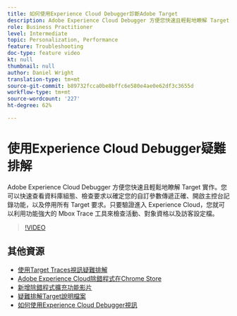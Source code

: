 ```yaml
---
title: 如何使用Experience Cloud Debugger診斷Adobe Target
description: Adobe Experience Cloud Debugger 方便您快速且輕鬆地瞭解 Target 實作。您可以快速查看資料庫組態、檢查要求以確定您的自訂參數傳遞正確、開啟主控台記錄功能，以及停用所有 Target 要求。只要驗證進入 Experience Cloud，您就可以利用功能強大的 Mbox Trace 工具來檢查活動、對象資格以及訪客設定檔。
role: Business Practitioner
level: Intermediate
topic: Personalization, Performance
feature: Troubleshooting
doc-type: feature video
kt: null
thumbnail: null
author: Daniel Wright
translation-type: tm+mt
source-git-commit: b89732fcca0be8bffc6e580e4ae0e62df3c3655d
workflow-type: tm+mt
source-wordcount: '227'
ht-degree: 62%

---
```



# 使用Experience Cloud Debugger疑難排解

Adobe Experience Cloud Debugger 方便您快速且輕鬆地瞭解 Target 實作。您可以快速查看資料庫組態、檢查要求以確定您的自訂參數傳遞正確、開啟主控台記錄功能，以及停用所有 Target 要求。只要驗證進入 Experience Cloud，您就可以利用功能強大的 Mbox Trace 工具來檢查活動、對象資格以及訪客設定檔。

>[!VIDEO](https://video.tv.adobe.com/v/23115/?quality=12)

## 其他資源

* [使用Target Traces視訊疑難排解](troubleshoot-with-target-traces.md)
* [Adobe Experience Cloud除錯程式在Chrome Store](https://chrome.google.com/webstore/detail/adobe-experience-cloud-de/ocdmogmohccmeicdhlhhgepeaijenapj)
* [新增除錯程式擴充功能影片](https://docs.adobe.com/content/help/en/core-services-learn/tutorials/debugger/add-the-extension.html)
* [疑難排解Target說明檔案](https://docs.adobe.com/content/help/en/target/using/troubleshoot/troubleshooting-target.html)
* [如何使用Experience Cloud Debugger視訊](https://docs.adobe.com/content/help/en/core-services-learn/tutorials/debugger/use-the-experience-cloud-debugger.html)
